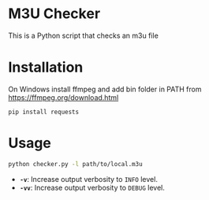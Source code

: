 # M3U Checker

This is a Python script that checks an m3u file

# Installation

On Windows install ffmpeg and add bin folder in PATH from https://ffmpeg.org/download.html

```
pip install requests
```

# Usage

```bash
python checker.py -l path/to/local.m3u
```

- **`-v`**: Increase output verbosity to `INFO` level.
- **`-vv`**: Increase output verbosity to `DEBUG` level.

